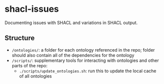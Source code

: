 # shacl-issues

Documenting issues with SHACL and variations in SHACL output.

## Structure

- `/ontologies/`: a folder for each ontology referenced in the repo; folder should also contain all of the dependencies for the ontology
- `/scripts/`: supplementary tools for interacting with ontologies and other parts of the repo:
    - `./scripts/update_ontologies.sh`: run this to update the local cache of all ontologies
